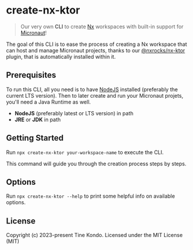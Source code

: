 # create-nx-ktor 

> Our very own **CLI** to create [Nx](https://nx.dev) workspaces with built-in support for [Micronaut](https://ktor.io)!

The goal of this CLI is to ease the process of creating a Nx workspace that can host and manage Micronaut projects, thanks to our [@nxrocks/nx-ktor](https://github.com/tinesoft/nxrocks/blob/develop/packages/nx-ktor) plugin, that is automatically installed within it.

##  Prerequisites

To run this CLI, all you need is to have [NodeJS](https://nodejs.org/en/download) installed (preferably the current LTS version).
Then to later create and run your Micronaut projets, you'll need a Java Runtime as well.

- **NodeJS** (preferably latest or LTS version) in path
- **JRE** or **JDK** in path

## Getting Started

Run `npx create-nx-ktor your-workspace-name` to execute the CLI.

This command will guide you through the creation process steps by steps.

## Options

Run `npx create-nx-ktor --help` to print some helpful info on available options.


## License

Copyright (c) 2023-present Tine Kondo. Licensed under the MIT License (MIT)

